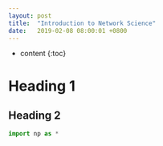 ```yaml
---
layout: post
title:  "Introduction to Network Science"
date:   2019-02-08 08:00:01 +0800
---
```


* content
{:toc}

# Heading 1
## Heading 2
~~~python
import np as *
